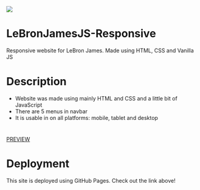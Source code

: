 ![](https://media.giphy.com/media/e2Fi4FJyAJfQygGgdD/giphy.gif)

# LeBronJamesJS-Responsive
Responsive website for LeBron James. Made using HTML, CSS and Vanilla JS
# Description
* Website was made using mainly HTML and CSS and a little bit of JavaScript
* There are 5 menus in navbar
* It is usable in on all platforms: mobile, tablet and desktop
#
[PREVIEW](https://samedskulj.github.io/LeBronJamesJS-Responsive/)

# Deployment

This site is deployed using GitHub Pages. Check out the link above!
